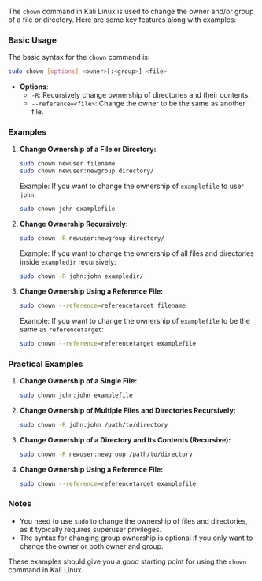  The `chown` command in Kali Linux is used to change the owner and/or group of a file or directory. Here are some key features along with examples:

### Basic Usage
The basic syntax for the `chown` command is:
```bash
sudo chown [options] <owner>[:<group>] <file>
```
- **Options**: 
  - `-R`: Recursively change ownership of directories and their contents.
  - `--reference=<file>`: Change the owner to be the same as another file.
  
### Examples
1. **Change Ownership of a File or Directory:**
   ```bash
   sudo chown newuser filename
   sudo chown newuser:newgroup directory/
   ```
   Example: If you want to change the ownership of `examplefile` to user `john`:
   ```bash
   sudo chown john examplefile
   ```

2. **Change Ownership Recursively:**
   ```bash
   sudo chown -R newuser:newgroup directory/
   ```
   Example: If you want to change the ownership of all files and directories inside `exampledir` recursively:
   ```bash
   sudo chown -R john:john exampledir/
   ```

3. **Change Ownership Using a Reference File:**
   ```bash
   sudo chown --reference=referencetarget filename
   ```
   Example: If you want to change the ownership of `examplefile` to be the same as `referencetarget`:
   ```bash
   sudo chown --reference=referencetarget examplefile
   ```

### Practical Examples
1. **Change Ownership of a Single File:**
   ```bash
   sudo chown john:john examplefile
   ```

2. **Change Ownership of Multiple Files and Directories Recursively:**
   ```bash
   sudo chown -R john:john /path/to/directory
   ```

3. **Change Ownership of a Directory and Its Contents (Recursive):**
   ```bash
   sudo chown -R newuser:newgroup /path/to/directory
   ```

4. **Change Ownership Using a Reference File:**
   ```bash
   sudo chown --reference=referencetarget examplefile
   ```

### Notes
- You need to use `sudo` to change the ownership of files and directories, as it typically requires superuser privileges.
- The syntax for changing group ownership is optional if you only want to change the owner or both owner and group.

These examples should give you a good starting point for using the `chown` command in Kali Linux.

